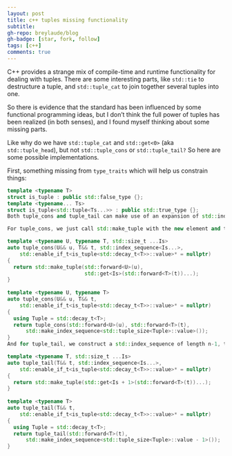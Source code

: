 ```yaml
---
layout: post
title: c++ tuples missing functionality
subtitle: 
gh-repo: breylaude/blog
gh-badge: [star, fork, follow]
tags: [c++]
comments: true
---
```


C++ provides a strange mix of compile-time and runtime functionality for dealing with tuples. There are some interesting parts, like `std::tie` to destructure a tuple, and `std::tuple_cat` to join together several tuples into one. 

So there is evidence that the standard has been influenced by some functional programming ideas, but I don’t think the full power of tuples has been realized (in both senses), and I found myself thinking about some missing parts.

Like why do we have `std::tuple_cat` and `std::get<0>` (aka `std::tuple_head`), but not `std::tuple_cons` or `std::tuple_tail?` So here are some possible implementations.

First, something missing from `type_traits` which will help us constrain things:

```cpp
template <typename T>
struct is_tuple : public std::false_type {};
template <typename... Ts>
struct is_tuple<std::tuple<Ts...>> : public std::true_type {};
Both tuple_cons and tuple_tail can make use of an expansion of std::index_sequence to work their magic, with a user-facing function that provides the appropriate std::index_sequence to an overload.

For tuple_cons, we just call std::make_tuple with the new element and the result of expanding std::get across the other tuple:

template <typename U, typename T, std::size_t ...Is>
auto tuple_cons(U&& u, T&& t, std::index_sequence<Is...>,
    std::enable_if_t<is_tuple<std::decay_t<T>>::value>* = nullptr)
{
  return std::make_tuple(std::forward<U>(u), 
                         std::get<Is>(std::forward<T>(t))...);
}
 
template <typename U, typename T>
auto tuple_cons(U&& u, T&& t,
    std::enable_if_t<is_tuple<std::decay_t<T>>::value>* = nullptr)
{
  using Tuple = std::decay_t<T>;
  return tuple_cons(std::forward<U>(u), std::forward<T>(t),
      std::make_index_sequence<std::tuple_size<Tuple>::value>());
}
And for tuple_tail, we construct a std::index_sequence of length n-1, then offset it by one in the expansion to obtain the tail:

template <typename T, std::size_t ...Is>
auto tuple_tail(T&& t, std::index_sequence<Is...>,
    std::enable_if_t<is_tuple<std::decay_t<T>>::value>* = nullptr)
{
  return std::make_tuple(std::get<Is + 1>(std::forward<T>(t))...);
}
 
template <typename T>
auto tuple_tail(T&& t, 
    std::enable_if_t<is_tuple<std::decay_t<T>>::value>* = nullptr)
{
  using Tuple = std::decay_t<T>;
  return tuple_tail(std::forward<T>(t),
      std::make_index_sequence<std::tuple_size<Tuple>::value - 1>());
}
```
